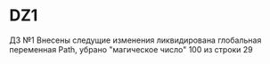 # DZ1
ДЗ №1
Внесены следущие изменения ликвидирована глобальная переменная Path, убрано "магическое число" 100 из строки 29
